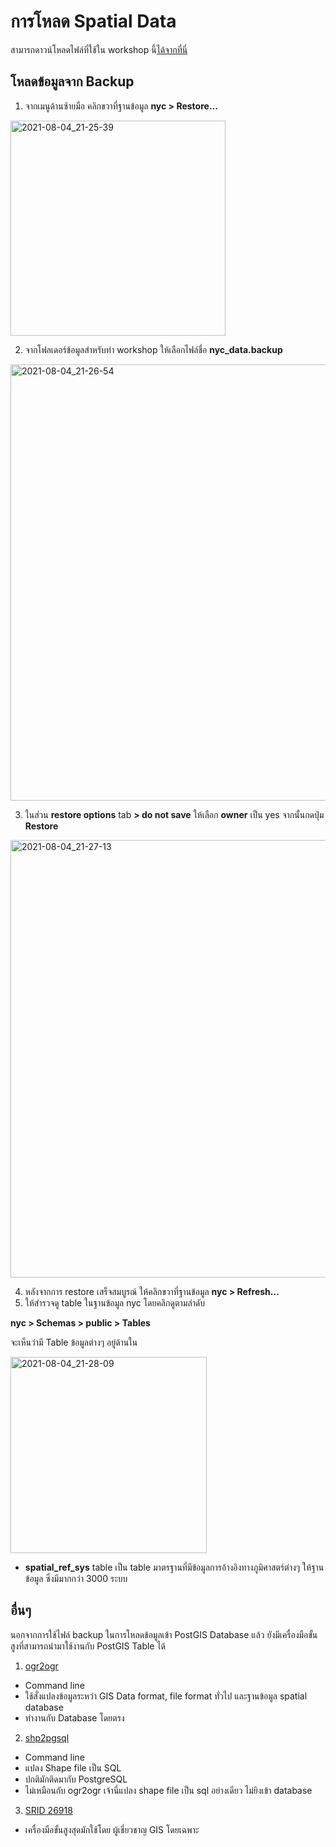 
# การโหลด Spatial Data

สามารถดาวน์โหลดไฟล์ที่ใช้ใน workshop นี้[ได้จากที่นี่](https://www.dropbox.com/s/ejnppxj6bfvpl5l/nyc_data.backup.zip?dl=0)

## โหลดข้อมูลจาก Backup 

1. จากเมนูด้านซ้ายมือ คลิกขวาที่ฐานข้อมูล **nyc > Restore...**

<img width="344" alt="2021-08-04_21-25-39" src="https://user-images.githubusercontent.com/85179/128198639-8f3b9341-58b0-440c-93c0-20238fe292f1.png">


2. จากโฟลเดอร์ข้อมูลสำหรับทำ workshop ให้เลือกไฟล์ชื่อ **nyc_data.backup**

<img width="698" alt="2021-08-04_21-26-54" src="https://user-images.githubusercontent.com/85179/128199119-26872620-6f55-4ce7-be7a-a943a51dd7d7.png">


3. ในส่วน **restore options** tab **> do not save** ให้เลือก **owner** เป็น yes
จากนั้นกดปุ่ม **Restore**

<img width="700" alt="2021-08-04_21-27-13" src="https://user-images.githubusercontent.com/85179/128199136-6c609938-dae8-4e78-9fd4-540ab2a4046d.png">


4. หลังจากการ restore เสร็จสมบูรณ์ ให้คลิกขวาที่ฐานข้อมูล **nyc > Refresh...**
5. ให้สำรวจดู table ในฐานข้อมูล nyc โดยคลิกดูตามลำดับ

**nyc > Schemas > public > Tables**

จะเห็นว่ามี Table ข้อมูลต่างๆ อยู่ด้านใน

<img width="314" alt="2021-08-04_21-28-09" src="https://user-images.githubusercontent.com/85179/128199220-abb0b962-5834-4604-a1e7-d05778e280ca.png">


- **spatial_ref_sys** table เป็น table มาตรฐานที่มีข้อมูลการอ้างอิงทางภูมิศาสตร์ต่างๆ ให้ฐานข้อมูล ซึ่งมีมากกว่า 3000 ระบบ 


## อื่นๆ 

นอกจากการใช้ไฟล์ backup ในการโหลดข้อมูลเข้า PostGIS Database แล้ว ยังมีเครื่องมือขั้นสูงที่สามารถนำมาใช้งานกับ PostGIS Table ได้

1. [ogr2ogr](https://postgis.net/workshops/postgis-intro/loading_data.html#loading-with-ogr2ogr) 
- Command line 
- ใช้สั่งแปลงข้อมูลระหว่า GIS Data format, file format ทั่วไป และฐานข้อมูล spatial database
- ทำงานกับ Database โดยตรง

2. [shp2pgsql](https://postgis.net/workshops/postgis-intro/loading_data.html#loading-with-shp2pgsql)
- Command line
- แปลง Shape file เป็น SQL
- ปกติมักติดมากับ PostgreSQL
- ไม่เหมือนกับ ogr2ogr เจ้านี่แปลง shape file เป็น sql อย่างเดียว ไม่ยิงเข้า database

3. [SRID 26918](https://postgis.net/workshops/postgis-intro/loading_data.html#srid-26918-what-s-with-that)

- เครื่องมือขั้นสูงสุดมักใช้โดย ผู้เชี่ยวชาญ GIS โดยเฉพาะ
